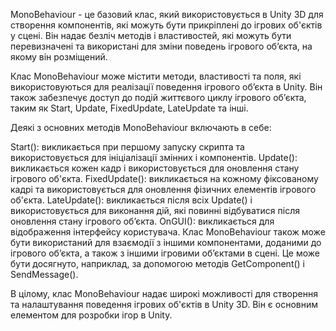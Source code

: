 MonoBehaviour - це базовий клас, який використовується в Unity 3D для створення компонентів, які можуть бути прикріплені до ігрових об'єктів у сцені. 
Він надає безліч методів і властивостей, які можуть бути перевизначені та використані для зміни поведень ігрового об’єкта, на якому він розміщений.

Клас MonoBehaviour може містити методи, властивості та поля, які використовуються для реалізації поведення ігрового об’єкта в Unity. 
Він також забезпечує доступ до подій життєвого циклу ігрового об’єкта, таким як Start, Update, FixedUpdate, LateUpdate та інші.

Деякі з основних методів MonoBehaviour включають в себе:

Start(): викликається при першому запуску скрипта та використовується для ініціалізації змінних і компонентів.
Update(): викликається кожен кадр і використовується для оновлення стану ігрового об'єкта.
FixedUpdate(): викликається на кожному фіксованому кадрі та використовується для оновлення фізичних елементів ігрового об'єкта.
LateUpdate(): викликається після всіх Update() і використовується для виконання дій, які повинні відбуватися після оновлення стану ігрового об’єкта.
OnGUI(): викликається для відображення інтерфейсу користувача.
Клас MonoBehaviour також може бути використаний для взаємодії з іншими компонентами, доданими до ігрового об’єкта, а також з іншими ігровими об’єктами в сцені. Це може бути досягнуто, наприклад, за допомогою методів GetComponent() і SendMessage().

В цілому, клас MonoBehaviour надає широкі можливості для створення та налаштування поведення ігрових об'єктів в Unity 3D. Він є основним елементом для розробки ігор в Unity.
